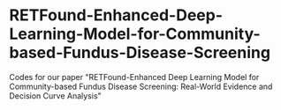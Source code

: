# RETFound-Enhanced-Deep-Learning-Model-for-Community-based-Fundus-Disease-Screening
Codes for our paper "RETFound-Enhanced Deep Learning Model for Community-based Fundus Disease Screening: Real-World Evidence and Decision Curve Analysis"
